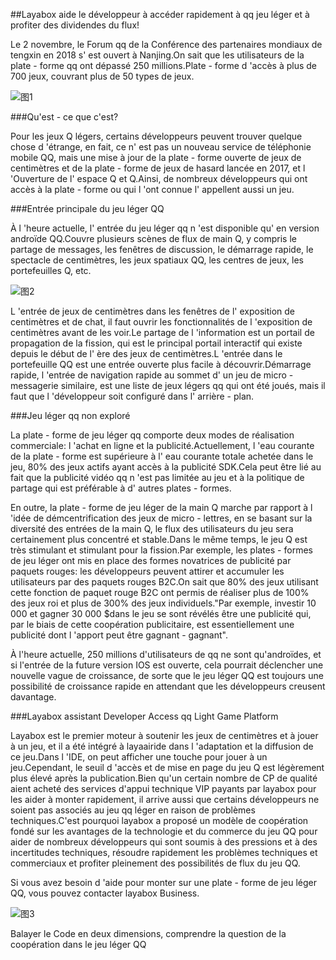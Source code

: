 ##Layabox aide le développeur à accéder rapidement à qq jeu léger et à profiter des dividendes du flux!

Le 2 novembre, le Forum qq de la Conférence des partenaires mondiaux de tengxin en 2018 s' est ouvert à Nanjing.On sait que les utilisateurs de la plate - forme qq ont dépassé 250 millions.Plate - forme d 'accès à plus de 700 jeux, couvrant plus de 50 types de jeux.

![图1](img/2.jpg) 







###Qu'est - ce que c'est?

Pour les jeux Q légers, certains développeurs peuvent trouver quelque chose d 'étrange, en fait, ce n' est pas un nouveau service de téléphonie mobile QQ, mais une mise à jour de la plate - forme ouverte de jeux de centimètres et de la plate - forme de jeux de hasard lancée en 2017, et l 'Ouverture de l' espace Q et Q.Ainsi, de nombreux développeurs qui ont accès à la plate - forme ou qui l 'ont connue l' appellent aussi un jeu.



###Entrée principale du jeu léger QQ

À l 'heure actuelle, l' entrée du jeu léger qq n 'est disponible qu' en version androïde QQ.Couvre plusieurs scènes de flux de main Q, y compris le partage de messages, les fenêtres de discussion, le démarrage rapide, le spectacle de centimètres, les jeux spatiaux QQ, les centres de jeux, les portefeuilles Q, etc.

![图2](img/1.jpg) 


L 'entrée de jeux de centimètres dans les fenêtres de l' exposition de centimètres et de chat, il faut ouvrir les fonctionnalités de l 'exposition de centimètres avant de les voir.Le partage de l 'information est un portail de propagation de la fission, qui est le principal portail interactif qui existe depuis le début de l' ère des jeux de centimètres.L 'entrée dans le portefeuille QQ est une entrée ouverte plus facile à découvrir.Démarrage rapide, l 'entrée de navigation rapide au sommet d' un jeu de micro - messagerie similaire, est une liste de jeux légers qq qui ont été joués, mais il faut que l 'développeur soit configuré dans l' arrière - plan.



###Jeu léger qq non exploré

La plate - forme de jeu léger qq comporte deux modes de réalisation commerciale: l 'achat en ligne et la publicité.Actuellement, l 'eau courante de la plate - forme est supérieure à l' eau courante totale achetée dans le jeu, 80% des jeux actifs ayant accès à la publicité SDK.Cela peut être lié au fait que la publicité vidéo qq n 'est pas limitée au jeu et à la politique de partage qui est préférable à d' autres plates - formes.



En outre, la plate - forme de jeu léger de la main Q marche par rapport à l 'idée de démcentrification des jeux de micro - lettres, en se basant sur la diversité des entrées de la main Q, le flux des utilisateurs du jeu sera certainement plus concentré et stable.Dans le même temps, le jeu Q est très stimulant et stimulant pour la fission.Par exemple, les plates - formes de jeu léger ont mis en place des formes novatrices de publicité par paquets rouges: les développeurs peuvent attirer et accumuler les utilisateurs par des paquets rouges B2C.On sait que 80% des jeux utilisant cette fonction de paquet rouge B2C ont permis de réaliser plus de 100% des jeux roi et plus de 300% des jeux individuels."Par exemple, investir 10 000 et gagner 30 000 $dans le jeu se sont révélés être une publicité qui, par le biais de cette coopération publicitaire, est essentiellement une publicité dont l 'apport peut être gagnant - gagnant".



À l'heure actuelle, 250 millions d'utilisateurs de qq ne sont qu'androïdes, et si l'entrée de la future version IOS est ouverte, cela pourrait déclencher une nouvelle vague de croissance, de sorte que le jeu léger QQ est toujours une possibilité de croissance rapide en attendant que les développeurs creusent davantage.



###Layabox assistant Developer Access qq Light Game Platform

Layabox est le premier moteur à soutenir les jeux de centimètres et à jouer à un jeu, et il a été intégré à layaairide dans l 'adaptation et la diffusion de ce jeu.Dans l 'IDE, on peut afficher une touche pour jouer à un jeu.Cependant, le seuil d 'accès et de mise en page du jeu Q est légèrement plus élevé après la publication.Bien qu'un certain nombre de CP de qualité aient acheté des services d'appui technique VIP payants par layabox pour les aider à monter rapidement, il arrive aussi que certains développeurs ne soient pas associés au jeu qq léger en raison de problèmes techniques.C'est pourquoi layabox a proposé un modèle de coopération fondé sur les avantages de la technologie et du commerce du jeu QQ pour aider de nombreux développeurs qui sont soumis à des pressions et à des incertitudes techniques, résoudre rapidement les problèmes techniques et commerciaux et profiter pleinement des possibilités de flux du jeu QQ.

Si vous avez besoin d 'aide pour monter sur une plate - forme de jeu léger QQ, vous pouvez contacter layabox Business.

![图3](img/3.jpg)  


Balayer le Code en deux dimensions, comprendre la question de la coopération dans le jeu léger QQ